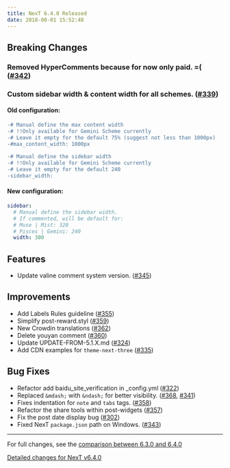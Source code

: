 ```yaml
---
title: NexT 6.4.0 Released
date: 2018-08-01 15:52:48 
---
```


## Breaking Changes

### Removed HyperComments because for now only paid. =( ([#342](https://github.com/theme-next/issue/342))

### Custom sidebar width & content width for all schemes. ([#339](https://github.com/theme-next/issue/339))

#### Old configuration:

```diff
-# Manual define the max content width 
-# !!Only available for Gemini Scheme currently 
-# Leave it empty for the default 75% (suggest not less than 1000px) 
-#max_content_width: 1000px 
 
-# Manual define the sidebar width 
-# !!Only available for Gemini Scheme currently 
-# Leave it empty for the default 240 
-sidebar_width: 
```

#### New configuration:

```yml
sidebar:
  # Manual define the sidebar width. 
  # If commented, will be default for: 
  # Muse | Mist: 320 
  # Pisces | Gemini: 240 
  width: 300 
```

## Features

- Update valine comment system version. ([#345](https://github.com/theme-next/issue/345))

## Improvements

- Add Labels Rules guideline ([#355](https://github.com/theme-next/issue/355))
- Simplify post-reward.styl ([#359](https://github.com/theme-next/issue/359))
- New Crowdin translations ([#362](https://github.com/theme-next/issue/362))
- Delete youyan comment ([#360](https://github.com/theme-next/issue/360))
- Update UPDATE-FROM-5.1.X.md ([#324](https://github.com/theme-next/issue/324))
- Add CDN examples for `theme-next-three` ([#335](https://github.com/theme-next/issue/335))

## Bug Fixes

- Refactor add baidu_site_verification in _config.yml ([#322](https://github.com/theme-next/issue/322))
- Replaced `&mdash;` with `&ndash;` for better visibility. ([#368](https://github.com/theme-next/issue/368), [#341](https://github.com/theme-next/issue/341))
- Fixes indentation for `note` and `tabs` tags. ([#358](https://github.com/theme-next/issue/358))
- Refactor the share tools within post-widgets ([#357](https://github.com/theme-next/issue/357))
- Fix the post date display bug ([#302](https://github.com/theme-next/issue/302))
- Fixed NexT `package.json` path on Windows. ([#343](https://github.com/theme-next/issue/343))

***

For full changes, see the [comparison between 6.3.0 and 6.4.0](https://github.com/theme-next/hexo-theme-next/compare/v6.3.0...v6.4.0)


[Detailed changes for NexT v6.4.0](https://github.com/theme-next/hexo-theme-next/releases/tag/v6.4.0)